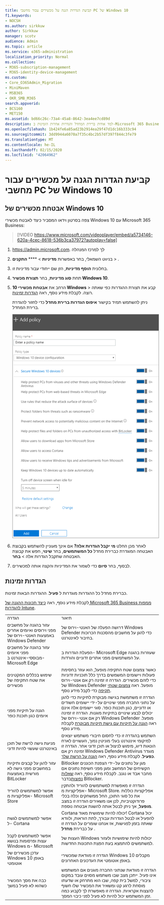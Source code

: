 ```yaml
---
title: קביעת הגדרות הגנה על מכשירים עבור מחשבי PC של Windows 10
f1.keywords:
- NOCSH
ms.author: sirkkuw
author: Sirkkuw
manager: scotv
audience: Admin
ms.topic: article
ms.service: o365-administration
localization_priority: Normal
ms.collection:
- M365-subscription-management
- M365-identity-device-management
ms.custom:
- Core_O365Admin_Migration
- MiniMaven
- MSB365
- OKR_SMB_M365
search.appverid:
- BCS160
- MET150
ms.assetid: bd66c26c-73a4-45a8-8642-3ea4ee7cd89d
description: למד אודות ברירת המחדל והגדרות אחרות הזמינות ב-Microsoft 365 Business כדי לאבטח התקני Windows 10.
ms.openlocfilehash: 1b424fe6a85ad23b2914ea29f47d1dc16b333c94
ms.sourcegitcommit: 3dd9944a6070a7f35c4bc2b57df397f844c3fe79
ms.translationtype: MT
ms.contentlocale: he-IL
ms.lasthandoff: 02/15/2020
ms.locfileid: "42064962"
---
```

# <a name="set-device-protection-settings-for-windows-10-pcs"></a>קביעת הגדרות הגנה על מכשירים עבור מחשבי PC של Windows 10

## <a name="secure-windows-10-devices"></a>אבטחת מכשירים של Windows 10

צפה בסרטון וידאו המסביר כיצד לאבטח מכשירי Windows 10 עם Microsoft 365 Business:
  
> [!VIDEO https://www.microsoft.com/videoplayer/embed/a5734146-620a-4cec-8618-536b3ca37972?autoplay=false]
  
1. <a href="https://go.microsoft.com/fwlink/p/?linkid=837890" target="_blank">https://admin.microsoft.com</a>. לך למרכז המנהלה 
    
2. בניווט השמאלי, בחר באפשרות **מדיניות** \> **** **התקנים** \> .
  
3. בחלונית **הוסף מדיניות**, הזן שם ייחודי עבור מדיניות זו. 
    
4. תחת **סוג מדיניות**, בחר **תצורת מכשיר Windows 10**.
    
5. הרחב את **אבטחת מכשירי 10 Windows** \> קבע את תצורת ההגדרות כפי שאתה רוצה. לקבלת מידע נוסף, ראה [הגדרות זמינות](#available-settings). 
    
    ניתן להשתמש תמיד בקישור **איפוס הגדרות ברירת מחדל** כדי לחזור להגדרת ברירת המחדל. 
    
    ![Add policy pane with Windows 10 Device configuration selected](../media/fa9e2dc2-7eae-4c96-af34-765a1f641ecf.png)
  
6. לאחר מכן החלט **מי יקבל הגדרות אלה?** אם אינך מעוניין להשתמש בקבוצת האבטחה המוגדרת כברירת מחדל **כל המשתמשים**, בחר **שינוי**, חפש את קבוצת האבטחה שתקבל הגדרות אלה \> **בחר**.
    
7. לבסוף, בחר **סיום** כדי לשמור את המדיניות והקצה אותה למכשירים. 
    
## <a name="available-settings"></a>הגדרות זמינות

כברירת מחדל כל ההגדרות מוגדרות ל **פעיל**. ההגדרות הבאות זמינות.
  
לקבלת מידע נוסף, ראה [כיצד תכונות ההגנה של Microsoft 365 Business ממפות להגדרות Intune](map-protection-features-to-intune-settings.md). 
  
|||
|:-----|:-----|
|הגדרה  <br/> |תיאור  <br/> |
|עזור בהגנה על מחשבים מפני וירוסים ואיומים אחרים באמצעות האנטי-וירוס של Windows Defender  <br/> |דרושה הפעלה של האנטי-וירוס של Windows Defender כדי להגן על מחשבים מהסכנות הכרוכות בחיבור לאינטרנט.  <br/> |
|עזור בהגנה על מחשבים מפני איומים מבוססי-אינטרנט ב- Microsoft Edge  <br/> |הפעלת הגדרות ב- Microsoft Edge שעוזרות בהגנה על המשתמשים מפני אתרים זדוניים והורדות.  <br/> |
|שימוש בכללים המקטינים את שטח התקיפה של מכשירים  <br/> |כאשר צמצום שטח התקיפה מופעל, הוא עוזר בחסימת פעולות ויישומים המשמשים בדרך כלל תוכניות זדוניות כדי לזהם מכשירים. הגדרה זו זמינה רק אם אנטי-וירוס של Windows Defender מופעל. ראה [צמצום שטחי תקיפה](https://docs.microsoft.com/windows/security/threat-protection/microsoft-defender-atp/exploit-protection) כדי לקבל מידע נוסף.  <br/> |
|הגנה על תיקיות מפני איומים כגון תוכנת כופר  <br/> |הגדרה זו משתמשת בגישה מבוקרת לתיקיות כדי להגן על נתוני החברה מפני שינויים על-ידי יישומים חשודים או זדוניים, כגון תוכנות כופר. סוגי יישומים אלה אינם יכולים לבצע שינויים בתיקיות מוגנות. הגדרה זו זמינה רק אם אנטי-וירוס של Windows Defender מופעל. ראה [הגנה על תיקיות עם גישת תיקיות מבוקרת](https://docs.microsoft.com/configmgr/protect/deploy-use/create-deploy-exploit-guard-policy#bkmk_CFA) לקבלת מידע נוסף.  <br/> |
|מניעת גישה לרשת של תוכן באינטרנט שעשוי להיות זדוני  <br/> |השתמש בהגדרה זו כדי לחסום חיבורי משתמש יוצאים למיקומי אינטרנט בעלי מוניטין נמוך, העשויים לארח הונאות דיוג, מימוש לניצול או תוכן זדוני אחר. הגדרה זו זמינה רק אם Windows Defender Antivirus מוגדר **כפעיל**. לקבלת מידע נוסף, ראה [הגנה על הרשת שלך](https://docs.microsoft.com/windows/security/threat-protection/windows-defender-antivirus/configure-real-time-protection-windows-defender-antivirus).  <br/> |
|עזור להגן על קבצים ותיקיות במחשבים מפני גישה לא מורשית באמצעות BitLocker  <br/> |Bitlocker מגן על נתונים על-ידי הצפנת הכוננים הקשיחים של המחשב ומגן מפני חשיפת נתונים אם מחבר אבד או נגנב. לקבלת מידע נוסף, ראה [שאלות נפוצות](https://go.microsoft.com/fwlink/?linkid=871000)בדבר Bitlocker.  <br/> |
|אפשר למשתמשים להוריד אפליקציות מ- Microsoft Store  <br/> |הגדרה זו מאפשרת למשתמשים להוריד ולהתקין אפליקציות מ- Microsoft Store. אפליקציות כוללות את כל סוגי התוכן, החל ממשחקים וכלה בכלי פרודוקטיביות, לכן אנו משאירים הגדרה זו במצב **מופעל**, אך ניתן לבטל אותה להשגת אבטחה נוספת.  <br/> |
|אפשר למשתמשים לגשת ל- Cortana  <br/> |Cortana יכולה להיות שימושית מאוד! Cortana יכול להפעיל או לבטל הגדרות עבורך, לתת הוראות, ולוודא שאתה בזמן לפגישות, אז אנחנו שומרים על הגדרה זו על כברירת **מחדל** .  <br/> |
|אפשר למשתמשים לקבל עצות ופרסומות בנושא Windows מ- Microsoft  <br/> |העצות של Windows יכולות להיות שימושיות ולעזור למשתמשים להתמצא בעת הפצת התכונות החדשות.  <br/> |
|עדכן מכשירים של Windows 10 באופן אוטומטי  <br/> |הגדרה זו מוודאת שמכשירי Windows 10 מקבלים באופן אוטומטי את העדכונים האחרונים.  <br/> |
|כבה את מסך המכשיר כשהוא לא פעיל במשך  <br/> |הגדרה זו מוודאת שנתוני החברה מוגנים אם המשתמש אינו פעיל. ייתכן מצב שבו משתמש מסוים עובד במקום ציבורי, למשל בית קפה, שבו הוא מתרחק או שדעתו מוסחת לרגע קט ומשאיר את המכשיר שלו חשוף להצצות אקראיות. הגדרה זו מאפשרת לך לקבוע כמה זמן המשתמש יכול להיות לא פעיל לפני כיבוי המסך.  <br/> |
